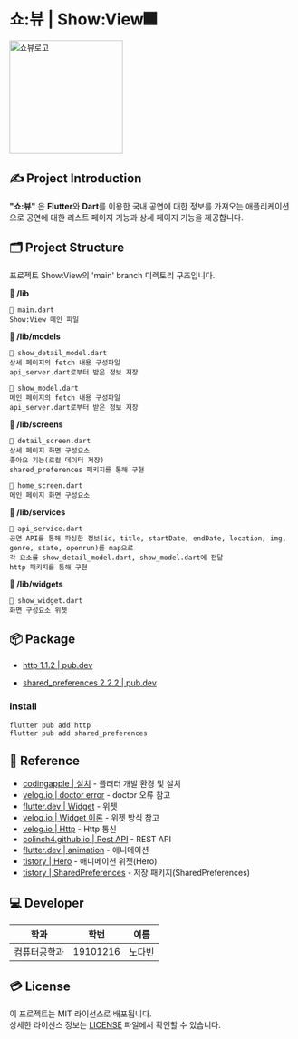 # 쇼:뷰 | Show:View🎆
<img alt = "쇼뷰로고" src="https://github.com/nodb/FestivalMap/assets/71473708/ead7612d-2e25-4912-89bd-da4f14b0d825" width="200">

## ✍ Project Introduction
**"쇼:뷰"** 은 **Flutter**와 **Dart**를 이용한 국내 공연에 대한 정보를 가져오는 애플리케이션으로 공연에 대한 리스트 페이지 기능과 상세 페이지 기능을 제공합니다.

## 🗂️ Project Structure
프로젝트 Show:View의 'main' branch 디렉토리 구조입니다.

**📁 /lib**
```
📄 main.dart
Show:View 메인 파일
```
**📁 /lib/models**
```
📄 show_detail_model.dart
상세 페이지의 fetch 내용 구성파일
api_server.dart로부터 받은 정보 저장

📄 show_model.dart
메인 페이지의 fetch 내용 구성파일
api_server.dart로부터 받은 정보 저장
```
**📁 /lib/screens**
```
📄 detail_screen.dart
상세 페이지 화면 구성요소
좋아요 기능(로컬 데이터 저장)
shared_preferences 패키지를 통해 구현

📄 home_screen.dart
메인 페이지 화면 구성요소
```
**📁 /lib/services**
```
📄 api_service.dart
공연 API를 통해 파싱한 정보(id, title, startDate, endDate, location, img, genre, state, openrun)를 map으로
각 요소를 show_detail_model.dart, show_model.dart에 전달
http 패키지를 통해 구현
```
**📁 /lib/widgets**
```
📄 show_widget.dart
화면 구성요소 위젯
```

## 📦 Package
- [http 1.1.2 | pub.dev](https://pub.dev/packages/http)

- [shared_preferences 2.2.2 | pub.dev](https://pub.dev/packages/shared_preferences)

### install
```
flutter pub add http
flutter pub add shared_preferences
```

## 🔗 Reference
- [codingapple | 설치](https://codingapple.com/unit/flutter-install-on-windows-and-mac/) - 플러터 개발 환경 및 설치
- [velog.io | doctor error](https://velog.io/@oen/flutter-doctor-%EC%97%90%EB%9F%AC) - doctor 오류 참고
- [flutter.dev | Widget](https://flutter-ko.dev/development/ui/widgets-intro) - 위젯
- [velog.io | Widget 이론](https://velog.io/@ho-taek/Flutter-%EC%9C%84%EC%A0%AF%EC%9D%84-%EC%95%8C%EC%95%84%EB%B3%B4%EC%9E%90) - 위젯 방식 참고
- [velog.io | Http](https://velog.io/@tygerhwang/Flutter-Http-%ED%86%B5%EC%8B%A0-Rest-API-%ED%98%B8%EC%B6%9C%ED%95%98%EA%B8%B0-1%ED%8E%B8-Http) - Http 통신
- [colinch4.github.io | Rest API](https://colinch4.github.io/2023-12-12/10-15-20-001354-%ED%94%8C%EB%9F%AC%ED%84%B0%EC%99%80-restful-api-%ED%86%B5%EC%8B%A0-%EB%B0%A9%EB%B2%95/) - REST API
- [flutter.dev | animation](https://flutter-ko.dev/development/ui/animations) - 애니메이션
- [tistory | Hero](https://altongmon.tistory.com/1015) - 애니메이션 위젯(Hero)
- [tistory | SharedPreferences](https://newland435.tistory.com/102) - 저장 패키지(SharedPreferences)

## ‍💻 Developer

| 학과         | 학번     | 이름   |
| ------------ | -------- | ------ |
| 컴퓨터공학과 | 19101216 | 노다빈 |

## 💳 License

이 프로젝트는 MIT 라이선스로 배포됩니다.  
상세한 라이선스 정보는 [LICENSE](https://github.com/nodb/MoblieProgramming/blob/main/LICENSE.txt) 파일에서 확인할 수 있습니다.
